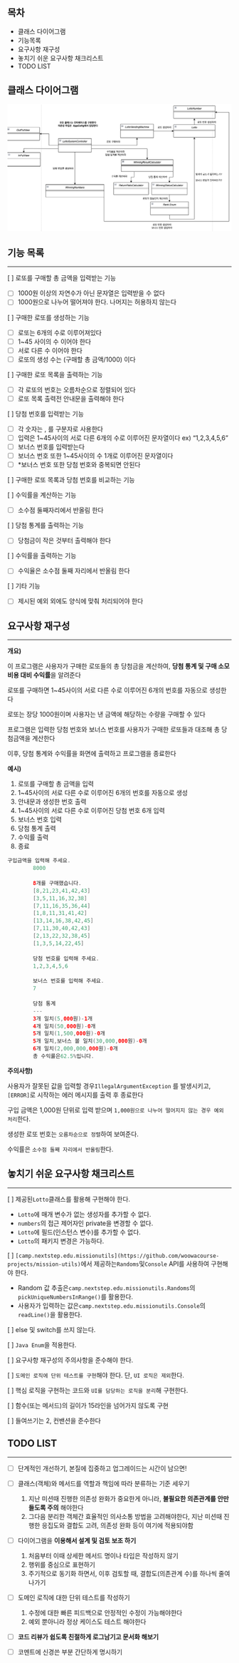 ## 목차

- 클래스 다이어그램
- 기능목록
- 요구사항 재구성
- 놓치기 쉬운 요구사항 채크리스트
- TODO LIST

## 클래스 다이어그램

![lotto-misson-class-diagram](./action-class-diagram.png)

## 기능 목록

---

[  ] 로또를 구매할 총 금액을 입력받는 기능

- [  ] 1000원 이상의 자연수가 아닌 문자열은 입력받을 수 없다
- [  ] 1000원으로 나누어 떨어져야 한다. 나머지는 허용하지 않는다

[  ] 구매한 로또를 생성하는 기능

- [  ]  로또는 6개의 수로 이루어져있다
- [  ]  1~45 사이의 수 이어야 한다
- [  ] 서로 다른 수 이어야 한다
- [  ] 로또의 생성 수는 (구매할 총 금액/1000) 이다

[  ]  구매한 로또 목록을 출력하는 기능

- [  ] 각 로또의 번호는 오름차순으로 정렬되어 있다
- [  ] 로또 목록 출력전 안내문을 출력해야 한다

[  ] 당첨 번호를 입력받는 기능

- [  ] 각 숫자는 , 를 구분자로 사용한다
- [  ] 입력은 1~45사이의 서로 다른 6개의 수로 이루어진 문자열이다 ex) “1,2,3,4,5,6”
- [  ] 보너스 번호를 입력받는다
- [  ] 보너스 번호 또한 1~45사이의 수 1개로 이루어진 문자열이다
- [  ] *보너스 번호 또한 당첨 번호와 중복되면 안된다

[  ] 구매한 로또 목록과 당첨 번호를 비교하는 기능

[  ] 수익률을 계산하는 기능

- [  ] 소수점 둘째자리에서 반올림 한다

[  ] 당첨 통계를 출력하는 기능

- [  ] 당첨금이 작은 것부터 출력해야 한다

[  ] 수익률을 출력하는 기능

- [  ] 수익율은 소수점 둘째 자리에서 반올림 한다

[  ] 기타 기능

- [  ] 제시된 예외 외에도 양식에 맞춰 처리되어야 한다

## 요구사항 재구성

---

**개요)**

이 프로그램은 사용자가 구매한 로또들의 총 당첨금을 계산하여, **당첨 통계 및 구매 소모 비용 대비 수익률**을 알려준다

로또를 구매하면 1~45사이의 서로 다른 수로 이루어진 6개의 번호를 자동으로 생성한다

로또는 장당 1000원이며 사용자는 낸 금액에 해당하는 수량을 구매할 수 있다

프로그램은 입력한 당첨 번호와 보너스 번호를 사용자가 구매한 로또들과 대조해 총 당첨금액을 계산한다

이후, 당첨 통계와 수익률을 화면에 출력하고 프로그램을 종료한다

**예시)**

1. 로또를 구매할 총 금액을 입력
2. 1~45사이의 서로 다른 수로 이루어진 6개의 번호를 자동으로 생성
3. 안내문과 생성한 번호 출력
4. 1~45사이의 서로 다른 수로 이루어진 당첨 번호 6개 입력
5. 보너스 번호 입력
6. 당첨 통계 출력
7. 수익률 출력
8. 종료

```java
구입금액을 입력해 주세요.
        8000

        8개를 구매했습니다.
        [8,21,23,41,42,43]
        [3,5,11,16,32,38]
        [7,11,16,35,36,44]
        [1,8,11,31,41,42]
        [13,14,16,38,42,45]
        [7,11,30,40,42,43]
        [2,13,22,32,38,45]
        [1,3,5,14,22,45]

        당첨 번호를 입력해 주세요.
        1,2,3,4,5,6

        보너스 번호를 입력해 주세요.
        7

        당첨 통계
        ---
        3개 일치(5,000원)-1개
        4개 일치(50,000원)-0개
        5개 일치(1,500,000원)-0개
        5개 일치,보너스 볼 일치(30,000,000원)-0개
        6개 일치(2,000,000,000원)-0개
        총 수익률은62.5%입니다.
```

**주의사항)**

사용자가 잘못된 값을 입력할 경우`IllegalArgumentException`
를 발생시키고, `[ERROR]`로 시작하는 에러 메시지를 출력 후 종료한다

구입 금액은 1,000원 단위로 입력 받으며 `1,000원으로 나누어 떨어지지 않는 경우 예외 처리`한다.

생성한 로또 번호는 `오름차순으로 정렬`하여 보여준다.

수익률은 `소수점 둘째 자리에서 반올림`한다.

## 놓치기 쉬운 요구사항 채크리스트

---

[  ] 제공된`Lotto`클래스를 활용해 구현해야 한다.

- `Lotto`에 매개 변수가 없는 생성자를 추가할 수 없다.
- `numbers`의 접근 제어자인 private을 변경할 수 없다.
- `Lotto`에 필드(인스턴스 변수)를 추가할 수 없다.
- `Lotto`의 패키지 변경은 가능하다.

[  ] `[camp.nextstep.edu.missionutils](https://github.com/woowacourse-projects/mission-utils)`에서 제공하는`Randoms`및`Console`
API를 사용하여 구현해야 한다.

- Random 값 추출은`camp.nextstep.edu.missionutils.Randoms`의`pickUniqueNumbersInRange()`를 활용한다.
- 사용자가 입력하는 값은`camp.nextstep.edu.missionutils.Console`의`readLine()`을 활용한다.

[  ] else 및 switch를 쓰지 않는다.

[  ] `Java Enum`을 적용한다.

[  ] 요구사항 재구성의 주의사항을 준수해야 한다.

[  ] `도메인 로직에 단위 테스트를 구현`해야 한다. 단, `UI 로직은 제외`한다.

[  ] 핵심 로직을 구현하는 코드와 `UI를 담당하는 로직을 분리`해 구현한다.

[  ] 함수(또는 메서드)의 길이가 15라인을 넘어가지 않도록 구현

[  ] 들여쓰기는 2, 컨밴션을 준수한다


## TODO LIST

---

- [ ]  단계적인 개선하기, 본질에 집중하고 업그레이드는 시간이 남으면!

- [ ]  클래스(객체)와 메서드를 역할과 책임에 따라 분류하는 기준 세우기
    1. 지난 미션때 진행한 의존성 완화가 중요한게 아니라, **불필요한 의존관계를 안만들도록 주의** 해야한다
    2. 그다음 분리한 객체간 효율적인 의사소통 방법을 고려해야한다, 지난 미션때 진행한 응집도와 결합도 고려, 의존성 완화 등이 여기에 적용되야함

- [ ]  다이어그램을 **이용해서 설계 및 검토 보조 하기**
    1. 처음부터 이때 상세한 메서드 명이나 타입은 작성하지 않기
    2. 행위를 중심으로 표현하기
    3. 주기적으로 동기화 하면서, 이후 검토할 때, 결합도(의존관계 수)를 하나씩 줄여나가기

- [ ]  도메인 로직에 대한 단위 테스트를 작성하기
    1. 수정에 대한 빠른 피드백으로 안정적인 수정이 가능해야한다
    2. 예외 뿐아니라 정상 케이스도 테스트 해야한다

- [ ]  **코드 리뷰가 쉽도록 친절하게 로그남기고 문서화 해보기**

- [ ]  코멘트에 신경쓴 부분 간단하게 명시하기